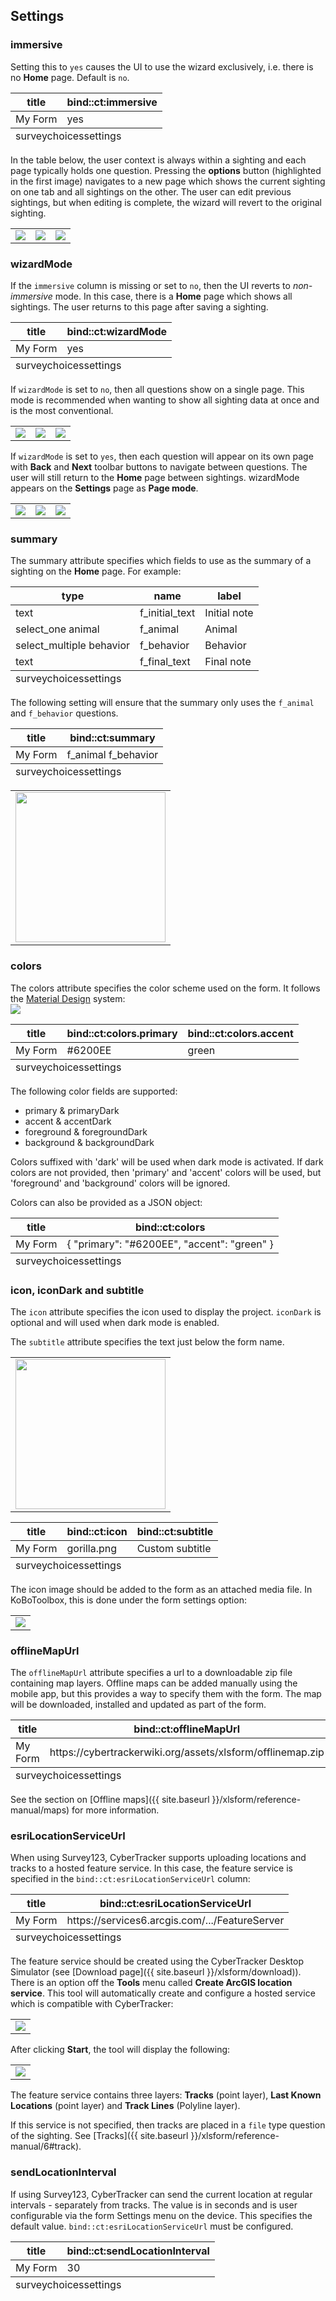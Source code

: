 ## Settings

### immersive
Setting this to `yes` causes the UI to use the wizard exclusively, i.e. there is no **Home** page. Default is `no`.
<table class="xlsTable">
  <thead>
    <tr>
      <th>title</th>
      <th>bind::ct:immersive</th>
    </tr>
  </thead>
  <tbody>
    <tr>
      <td>My Form</td>
      <td>yes</td>
    </tr>
  </tbody>
  <tfoot>
    <tr>
      <td class="sheets" colspan="3"><span>survey</span><span>choices</span><span class="active">settings</span></td>      
    </tr>
  </tfoot>
</table>

In the table below, the user context is always within a sighting and each page typically holds one question. Pressing the **options** button (highlighted in the first image) navigates to a new page which shows the current sighting on one tab and all sightings on the other. The user can edit previous sightings, but when editing is complete, the wizard will revert to the original sighting.
<table>
<tr>
<td><img src="{{ site.baseurl }}/assets/xlsform/refman-immersive-1.png" /></td>
<td><img src="{{ site.baseurl }}/assets/xlsform/refman-immersive-2.png" /></td>
<td><img src="{{ site.baseurl }}/assets/xlsform/refman-immersive-3.png" /></td>
</tr>
</table>

### wizardMode
If the `immersive` column is missing or set to `no`, then the UI reverts to *non-immersive* mode. In this case, there is a **Home** page which shows all sightings. The user returns to this page after saving a sighting. 

<table class="xlsTable">
  <thead>
    <tr>
      <th>title</th>
      <th>bind::ct:wizardMode</th>
    </tr>
  </thead>
  <tbody>
    <tr>
      <td>My Form</td>
      <td>yes</td>
    </tr>
  </tbody>
  <tfoot>
    <tr>
      <td class="sheets" colspan="3"><span>survey</span><span>choices</span><span class="active">settings</span></td>      
    </tr>
  </tfoot>
</table>

If `wizardMode` is set to `no`, then all questions show on a single page. This mode is recommended when wanting to show all sighting data at once and is the most conventional. 
<table>
<tr>
<td><img src="{{ site.baseurl }}/assets/xlsform/refman-wizardMode-1.png" /></td>
<td><img src="{{ site.baseurl }}/assets/xlsform/refman-wizardMode-2.png" /></td>
<td><img src="{{ site.baseurl }}/assets/xlsform/refman-wizardMode-3.png" /></td>
</tr>
</table>

If `wizardMode` is set to `yes`, then each question will appear on its own page with **Back** and **Next** toolbar buttons to navigate between questions. The user will still return to the **Home** page between sightings. wizardMode appears on the **Settings** page as **Page mode**.
<table>
<tr>
<td><img src="{{ site.baseurl }}/assets/xlsform/refman-wizardMode-4.png" /></td>
<td><img src="{{ site.baseurl }}/assets/xlsform/refman-wizardMode-5.png" /></td>
<td><img src="{{ site.baseurl }}/assets/xlsform/refman-wizardMode-6.png" /></td>
</tr>
</table>

### summary
The summary attribute specifies which fields to use as the summary of a sighting on the **Home** page. For example:

<table class="xlsTable">
  <thead>
    <tr>
      <th>type</th>
      <th>name</th>
      <th>label</th>
    </tr>
  </thead>
  <tbody>
    <tr>
      <td>text</td>
      <td>f_initial_text</td>
      <td>Initial note</td>
    </tr>
    <tr>
      <td>select_one animal</td>
      <td>f_animal</td>
      <td>Animal</td>
    </tr>
    <tr>
      <td>select_multiple behavior</td>
      <td>f_behavior</td>
      <td>Behavior</td>
    </tr>
    <tr>
      <td>text</td>
      <td>f_final_text</td>
      <td>Final note</td>
    </tr>
  </tbody>
  <tfoot>
    <tr>
      <td class="sheets" colspan="3"><span>survey</span><span>choices</span><span class="active">settings</span></td>      
    </tr>
  </tfoot>
</table>

The following setting will ensure that the summary only uses the `f_animal` and `f_behavior` questions.
<table class="xlsTable">
  <thead>
    <tr>
      <th>title</th>
      <th>bind::ct:summary</th>
    </tr>
  </thead>
  <tbody>
    <tr>
      <td>My Form</td>
      <td>f_animal f_behavior</td>
    </tr>
  </tbody>
  <tfoot>
    <tr>
      <td class="sheets" colspan="3"><span>survey</span><span>choices</span><span class="active">settings</span></td>      
    </tr>
  </tfoot>
</table>

<table>
<tr>
<td><img width="240" src="{{ site.baseurl }}/assets/xlsform/refman-setting-summary-1.png" /></td>
</tr>
</table>

### colors
The colors attribute specifies the color scheme used on the form. It follows the [Material Design](https://m2.material.io/design/color/the-color-system.html) system:
<br/><img src="{{ site.baseurl }}/assets/xlsform/material_design.png" />

<table class="xlsTable">
  <thead>
    <tr>
      <th>title</th>
      <th>bind::ct:colors.primary</th>
      <th>bind::ct:colors.accent</th>
    </tr>
  </thead>
  <tbody>
    <tr>
      <td>My Form</td>
      <td>#6200EE</td>
      <td>green</td>
    </tr>
  </tbody>
  <tfoot>
    <tr>
      <td class="sheets" colspan="3"><span>survey</span><span>choices</span><span class="active">settings</span></td>      
    </tr>
  </tfoot>
</table>

The following color fields are supported:
- primary & primaryDark
- accent & accentDark
- foreground & foregroundDark
- background & backgroundDark

Colors suffixed with 'dark' will be used when dark mode is activated. If dark colors are not provided, then 'primary' and 'accent' colors will be used, but 'foreground' and 'background' colors will be ignored.

Colors can also be provided as a JSON object:

<table class="xlsTable">
  <thead>
    <tr>
      <th>title</th>
      <th>bind::ct:colors</th>
    </tr>
  </thead>
  <tbody>
    <tr>
      <td>My Form</td>
      <td>{ "primary": "#6200EE", "accent": "green" }</td>
    </tr>
  </tbody>
  <tfoot>
    <tr>
      <td class="sheets" colspan="3"><span>survey</span><span>choices</span><span class="active">settings</span></td>      
    </tr>
  </tfoot>
</table>

### icon, iconDark and subtitle
The `icon` attribute specifies the icon used to display the project. `iconDark` is optional and will used when dark mode is enabled.

The `subtitle` attribute specifies the text just below the form name. 

<table>
<tr>
<td><img width="240" src="{{ site.baseurl }}/assets/xlsform/refman-setting-icon-subtitle.png" /></td>
</tr>
</table>

<table class="xlsTable">
  <thead>
    <tr>
      <th>title</th>
      <th>bind::ct:icon</th>
      <th>bind::ct:subtitle</th>
    </tr>
  </thead>
  <tbody>
    <tr>
      <td>My Form</td>
      <td>gorilla.png</td>
      <td>Custom subtitle</td>
    </tr>
  </tbody>
  <tfoot>
    <tr>
      <td class="sheets" colspan="3"><span>survey</span><span>choices</span><span class="active">settings</span></td>      
    </tr>
  </tfoot>
</table>

The icon image should be added to the form as an attached media file. In KoBoToolbox, this is done under the form settings option:
<table>
<tr>
<td><img src="{{ site.baseurl }}/assets/xlsform/refman-setting-icon-kobo.png" /></td>
</tr>
</table>

### offlineMapUrl

The `offlineMapUrl` attribute specifies a url to a downloadable zip file containing map layers. Offline maps can be added manually using the mobile app, but this provides a way to specify them with the form. The map will be downloaded, installed and updated as part of the form.

<table class="xlsTable">
  <thead>
    <tr>
      <th>title</th>
      <th>bind::ct:offlineMapUrl</th>
    </tr>
  </thead>
  <tbody>
    <tr>
      <td>My Form</td>
      <td>https://cybertrackerwiki.org/assets/xlsform/offlinemap.zip</td>
    </tr>
  </tbody>
  <tfoot>
    <tr>
      <td class="sheets" colspan="3"><span>survey</span><span>choices</span><span class="active">settings</span></td>      
    </tr>
  </tfoot>
</table>

See the section on [Offline maps]({{ site.baseurl }}/xlsform/reference-manual/maps) for more information.

### esriLocationServiceUrl

When using Survey123, CyberTracker supports uploading locations and tracks to a hosted feature service. In this case, the feature service is specified in the `bind::ct:esriLocationServiceUrl` column:

<table class="xlsTable">
  <thead>
    <tr>
      <th>title</th>
      <th>bind::ct:esriLocationServiceUrl</th>
    </tr>
  </thead>
  <tbody>
    <tr>
      <td>My Form</td>
      <td>https://services6.arcgis.com/.../FeatureServer</td>
    </tr>
  </tbody>
  <tfoot>
    <tr>
      <td class="sheets" colspan="3"><span>survey</span><span>choices</span><span class="active">settings</span></td>      
    </tr>
  </tfoot>
</table>

The feature service should be created using the CyberTracker Desktop Simulator (see [Download page]({{ site.baseurl }}/xlsform/download)). There is an option off the **Tools** menu called **Create ArcGIS location service**. This tool will automatically create and configure a hosted service which is compatible with CyberTracker:

<table>
<tr>
<td><img src="{{ site.baseurl }}/assets/xlsform/refman-esri-1.png" /></td>
</tr>
</table>

After clicking **Start**, the tool will display the following:
<table>
<tr>
<td><img src="{{ site.baseurl }}/assets/xlsform/refman-esri-2.png" /></td>
</tr>
</table>

The feature service contains three layers: **Tracks** (point layer), **Last Known Locations** (point layer) and **Track Lines** (Polyline layer). 

If this service is not specified, then tracks are placed in a `file` type question of the sighting. See [Tracks]({{ site.baseurl }}/xlsform/reference-manual/6#track).

### sendLocationInterval

If using Survey123, CyberTracker can send the current location at regular intervals - separately from tracks. The value is in seconds and is user configurable via the form Settings menu on the device. This specifies the default value. `bind::ct:esriLocationServiceUrl` must be configured.

<table class="xlsTable">
  <thead>
    <tr>
      <th>title</th>
      <th>bind::ct:sendLocationInterval</th>
    </tr>
  </thead>
  <tbody>
    <tr>
      <td>My Form</td>
      <td>30</td>
    </tr>
  </tbody>
  <tfoot>
    <tr>
      <td class="sheets" colspan="3"><span>survey</span><span>choices</span><span class="active">settings</span></td>      
    </tr>
  </tfoot>
</table>
